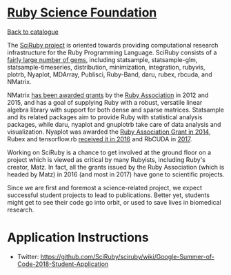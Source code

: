 
# [Ruby Science Foundation](http://sciruby.com/)

[Back to catalogue](../README.md#ruby-science-foundation)

The [SciRuby project](www.sciruby.com) is oriented towards providing computational research infrastructure for the Ruby Programming Language. SciRuby consists of a [fairly large number of gems](https://goo.gl/uWnVub), including statsample, statsample-glm, statsample-timeseries, distribution, minimization, integration, rubyvis, plotrb, Nyaplot, MDArray, Publisci, Ruby-Band, daru, rubex, rbcuda, and NMatrix.

NMatrix [has been awarded grants](https://goo.gl/zSycrJ) by the [Ruby Association](https://goo.gl/C2Cd3T) in 2012 and 2015, and has a goal of supplying Ruby with a robust, versatile linear algebra library with support for both dense and sparse matrices. Statsample and its related packages aim to provide Ruby with statistical analysis packages, while daru, nyaplot and gnuplotrb take care of data analysis and visualization. Nyaplot was awarded the [Ruby Association Grant in 2014](https://goo.gl/usseDY), Rubex and tensorflow.rb [received it in 2016](https://goo.gl/QNiMq9) and RbCUDA in [2017](http://www.ruby.or.jp/en/news/20171206).

Working on SciRuby is a chance to get involved at the ground floor on a project which is viewed as critical by many Rubyists, including Ruby's creator, Matz. In fact, all the grants issued by the Ruby Association (which is headed by Matz) in 2016 (and most in 2017)  have gone to scientific projects.

Since we are first and foremost a science-related project, we expect successful student projects to lead to publications. Better yet, students might get to see their code go into orbit, or used to save lives in biomedical research.

# Application Instructions

* Twitter: https://github.com/SciRuby/sciruby/wiki/Google-Summer-of-Code-2018-Student-Application